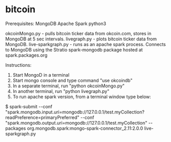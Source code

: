 # bitcoin
Prerequisites:
MongoDB
Apache Spark
python3

okcoinMongo.py - pulls bitcoin ticker data from okcoin.com, stores in MongoDB at 5 sec intervals.
livegraph.py - plots bitcoin ticker data from MongoDB.
live-sparkgraph.py - runs as an apache spark process. Connects to MongoDB using the Stratio spark-mongodb package hosted at spark.packages.org

Instructions:
1. Start MongoD in a terminal
2. Start mongo console and type command "use okcoindb"
3. In a separate terminal, run "python okcoinMongo.py"
4. In another terminal, run "python livegraph.py"
5. To run apache spark version, from a terminal window type below:

$ spark-submit --conf "spark.mongodb.input.uri=mongodb://127.0.0.1/test.myCollection?readPreference=primaryPreferred"               --conf "spark.mongodb.output.uri=mongodb://127.0.0.1/test.myCollection"   --packages org.mongodb.spark:mongo-spark-connector_2.11:2.0.0 live-sparkgraph.py

